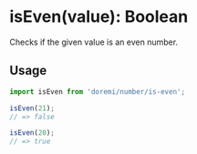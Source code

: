 # isEven(value): Boolean

Checks if the given value is an even number.

## Usage

```js
import isEven from 'doremi/number/is-even';

isEven(21);
// => false

isEven(20);
// => true
```
